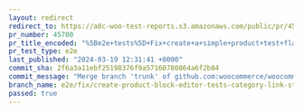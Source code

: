 ```yaml
---
layout: redirect
redirect_to: https://a8c-woo-test-reports.s3.amazonaws.com/public/pr/45700/e2e/index.html
pr_number: 45700
pr_title_encoded: "%5Be2e+tests%5D+Fix+create+a+simple+product+test+flakiness"
pr_test_type: e2e
last_published: "2024-03-19 12:31:41 +0000"
commit_sha: 2f6a3a11ebf25198376f9a57160780864a6f2b84
commit_message: "Merge branch 'trunk' of github.com:woocommerce/woocommerce into e2e/f…"
branch_name: e2e/fix/create-product-block-editor-tests-category-link-strictness
passed: true
---
```

